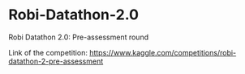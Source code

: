 # Robi-Datathon-2.0
Robi Datathon 2.0: Pre-assessment round



Link of the competition:
https://www.kaggle.com/competitions/robi-datathon-2-pre-assessment
